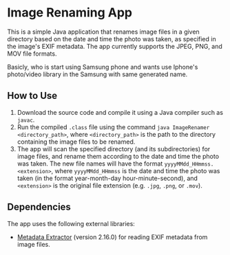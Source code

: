 <h1>Image Renaming App</h1>

<p>This is a simple Java application that renames image files in a given directory based on the date and time the photo was taken, as specified in the image's EXIF metadata. The app currently supports the JPEG, PNG, and MOV file formats.</p>

<p>Basicly, who is start using Samsung phone and wants use Iphone's photo/video library in the Samsung with same generated name.</p>

<h2>How to Use</h2>

<ol>
<li>Download the source code and compile it using a Java compiler such as <code>javac</code>.</li>
<li>Run the compiled <code>.class</code> file using the command <code>java ImageRenamer &lt;directory_path&gt;</code>, where <code>&lt;directory_path&gt;</code> is the path to the directory containing the image files to be renamed.</li>
<li>The app will scan the specified directory (and its subdirectories) for image files, and rename them according to the date and time the photo was taken. The new file names will have the format <code>yyyyMMdd_HHmmss.&lt;extension&gt;</code>, where <code>yyyyMMdd_HHmmss</code> is the date and time the photo was taken (in the format year-month-day hour-minute-second), and <code>&lt;extension&gt;</code> is the original file extension (e.g. <code>.jpg</code>, <code>.png</code>, or <code>.mov</code>).</li>
</ol>

<h2>Dependencies</h2>

<p>The app uses the following external libraries:</p>

<ul>
<li><a href="https://github.com/drewnoakes/metadata-extractor">Metadata Extractor</a> (version 2.16.0) for reading EXIF metadata from image files.</li>
</ul>